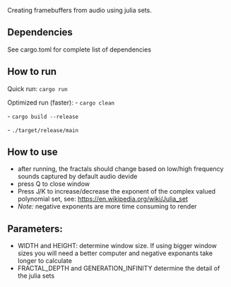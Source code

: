 Creating framebuffers from audio using julia sets. 

## Dependencies 
See cargo.toml for complete list of dependencies
## How to run
Quick run: `cargo run`

Optimized run (faster): 
- `cargo clean` 

- `cargo build --release` 

- `./target/release/main`

## How to use
- after running, the fractals should change based on low/high frequency sounds captured by default audio devide
- press Q to close window
- Press J/K to increase/decrease the exponent of the complex valued polynomial set, see: https://en.wikipedia.org/wiki/Julia_set
- *Note:* negative exponents are more time consuming to render
## Parameters:
- WIDTH and HEIGHT: determine window size. If using bigger window sizes you will need a better computer and negative exponants take longer to calculate
- FRACTAL_DEPTH and GENERATION_INFINITY determine the detail of the julia sets
    

